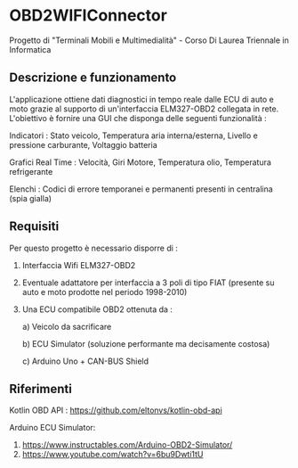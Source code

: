 # OBD2WIFIConnector
Progetto di "Terminali Mobili e Multimedialità" - Corso Di Laurea Triennale in Informatica

## Descrizione e funzionamento
L'applicazione ottiene dati diagnostici in tempo reale dalle ECU di auto e moto grazie al supporto di un'interfaccia ELM327-OBD2 collegata in rete.
L'obiettivo è fornire una GUI che disponga delle seguenti funzionalità :


Indicatori : Stato veicolo, Temperatura aria interna/esterna, Livello e pressione carburante, Voltaggio batteria

Grafici Real Time : Velocità, Giri Motore, Temperatura olio, Temperatura refrigerante

Elenchi : Codici di errore temporanei e permanenti presenti in centralina (spia gialla) 

## Requisiti
Per questo progetto è necessario disporre di :

1) Interfaccia Wifi ELM327-OBD2 

2) Eventuale adattatore per interfaccia a 3 poli di tipo FIAT (presente su auto e moto prodotte ​nel periodo 1998-2010)

3) Una ECU compatibile OBD2 ottenuta da :

    a) Veicolo da sacrificare

    b) ECU Simulator (soluzione performante ma decisamente costosa)

    c) Arduino Uno + CAN-BUS Shield

  
  
  
## Riferimenti
Kotlin OBD API : 
https://github.com/eltonvs/kotlin-obd-api

Arduino ECU Simulator: 

1) https://www.instructables.com/Arduino-OBD2-Simulator/
2) https://www.youtube.com/watch?v=6bu9Dwti1tU


